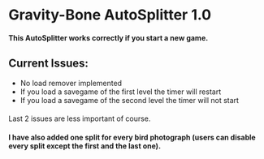 # Gravity-Bone AutoSplitter 1.0
#### This AutoSplitter works correctly if you start a new game.
## Current Issues:
* No load remover implemented
* If you load a savegame of the first level the timer will restart
* If you load a savegame of the second level the timer will not start
####
Last 2 issues are less important of course. 
#### I have also added one split for every bird photograph (users can disable every split except the first and the last one).

